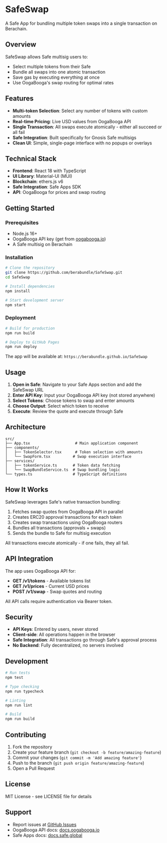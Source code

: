 # SafeSwap

A Safe App for bundling multiple token swaps into a single transaction on Berachain.

## Overview

SafeSwap allows Safe multisig users to:
- Select multiple tokens from their Safe
- Bundle all swaps into one atomic transaction
- Save gas by executing everything at once
- Use OogaBooga's swap routing for optimal rates

## Features

- **Multi-token Selection**: Select any number of tokens with custom amounts
- **Real-time Pricing**: Live USD values from OogaBooga API
- **Single Transaction**: All swaps execute atomically - either all succeed or all fail
- **Safe Integration**: Built specifically for Gnosis Safe multisigs
- **Clean UI**: Simple, single-page interface with no popups or overlays

## Technical Stack

- **Frontend**: React 18 with TypeScript
- **UI Library**: Material-UI (MUI)
- **Blockchain**: ethers.js v6
- **Safe Integration**: Safe Apps SDK
- **API**: OogaBooga for prices and swap routing

## Getting Started

### Prerequisites

- Node.js 16+
- OogaBooga API key (get from [oogabooga.io](https://oogabooga.io))
- A Safe multisig on Berachain

### Installation

```bash
# Clone the repository
git clone https://github.com/berabundle/SafeSwap.git
cd SafeSwap

# Install dependencies
npm install

# Start development server
npm start
```

### Deployment

```bash
# Build for production
npm run build

# Deploy to GitHub Pages
npm run deploy
```

The app will be available at: `https://berabundle.github.io/SafeSwap`

## Usage

1. **Open in Safe**: Navigate to your Safe Apps section and add the SafeSwap URL
2. **Enter API Key**: Input your OogaBooga API key (not stored anywhere)
3. **Select Tokens**: Choose tokens to swap and enter amounts
4. **Choose Output**: Select which token to receive
5. **Execute**: Review the quote and execute through Safe

## Architecture

```
src/
├── App.tsx                    # Main application component
├── components/
│   ├── TokenSelector.tsx      # Token selection with amounts
│   └── SwapForm.tsx          # Swap execution interface
├── services/
│   ├── tokenService.ts       # Token data fetching
│   └── SwapBundleService.ts  # Swap bundling logic
└── types.ts                  # TypeScript definitions
```

## How It Works

SafeSwap leverages Safe's native transaction bundling:
1. Fetches swap quotes from OogaBooga API in parallel
2. Creates ERC20 approval transactions for each token
3. Creates swap transactions using OogaBooga routers
4. Bundles all transactions (approvals + swaps)
5. Sends the bundle to Safe for multisig execution

All transactions execute atomically - if one fails, they all fail.

## API Integration

The app uses OogaBooga API for:
- **GET /v1/tokens** - Available tokens list
- **GET /v1/prices** - Current USD prices
- **POST /v1/swap** - Swap quotes and routing

All API calls require authentication via Bearer token.

## Security

- **API Keys**: Entered by users, never stored
- **Client-side**: All operations happen in the browser
- **Safe Integration**: All transactions go through Safe's approval process
- **No Backend**: Fully decentralized, no servers involved

## Development

```bash
# Run tests
npm test

# Type checking
npm run typecheck

# Linting
npm run lint

# Build
npm run build
```

## Contributing

1. Fork the repository
2. Create your feature branch (`git checkout -b feature/amazing-feature`)
3. Commit your changes (`git commit -m 'Add amazing feature'`)
4. Push to the branch (`git push origin feature/amazing-feature`)
5. Open a Pull Request

## License

MIT License - see LICENSE file for details

## Support

- Report issues at [GitHub Issues](https://github.com/berabundle/SafeSwap/issues)
- OogaBooga API docs: [docs.oogabooga.io](https://docs.oogabooga.io)
- Safe Apps docs: [docs.safe.global](https://docs.safe.global)